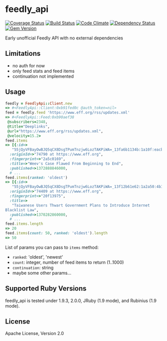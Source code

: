 feedly_api
==========
[![Coverage Status](https://coveralls.io/repos/Myuzu/feedly_api/badge.png)](https://coveralls.io/r/Myuzu/feedly_api) [![Build Status](https://travis-ci.org/Myuzu/feedly_api.png?branch=master)](https://travis-ci.org/Myuzu/feedly_api) [![Code Climate](https://codeclimate.com/github/Myuzu/feedly_api.png)](https://codeclimate.com/github/Myuzu/feedly_api) [![Dependency Status](https://gemnasium.com/Myuzu/feedly_api.png)](https://gemnasium.com/Myuzu/feedly_api) [![Gem Version](https://badge.fury.io/rb/feedly_api.png)](http://badge.fury.io/rb/feedly_api)

Early unofficial Feedly API with no external dependencies

## Limitations
* no auth for now
* only feed stats and feed items
* continuation not implemented

## Usage

```ruby
feedly = FeedlyApi::Client.new 
=> #<FeedlyApi::Client:0xb91fed0c @auth_token=nil>
feed = feedly.feed 'https://www.eff.org/rss/updates.xml'
=> #<FeedlyApi::Feed:0xb90aef38
 @subscribers=2348,
 @title="Deeplinks",
 @url="https://www.eff.org/rss/updates.xml",
 @velocity=15.2>
feed.items
=> [{:id=>
   "55jQyVFBayOwBJQ5qCX8DsgTPumTnzjw6LozTAKPiWA=_13fa6b1134b:1a10f:eacbe387",
  :originId=>"74790 at https://www.eff.org",
  :fingerprint=>"2a5c0169",
  :title=>"Weev's Case Flawed From Beginning to End",
  :published=>1372888846000, 
  # ...
feed.items(ranked: 'oldest')
=> [{:id=>
   "55jQyVFBayOwBJQ5qCX8DsgTPumTnzjw6LozTAKPiWA=_13f12b61e62:1a2a50:4b1c86ed",
  :originId=>"74409 at https://www.eff.org",
  :fingerprint=>"20f13975",
  :title=>
   "Taiwanese Users Thwart Government Plans to Introduce Internet
Blacklist Law",
  :published=>1370282860000,
  # ...
feed.items.length
=> 20
feed.items(count: 50, ranked: 'oldest').length
=> 50
```

List of params you can pass to `items` method:
* `ranked`: 'oldest', 'newest'
* `count`: integer, number of feed items to return (1..1000)
* `continuation`: string
* maybe some other params...

## Supported Ruby Versions
feedly_api is tested under 1.9.3, 2.0.0, JRuby (1.9 mode), and Rubinius (1.9 mode).

## License

Apache License, Version 2.0
